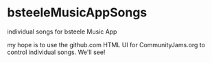 # bsteeleMusicAppSongs

individual songs for bsteele Music App

my hope is to use the github.com HTML UI for CommunityJams.org to control individual songs.  We'll see!
